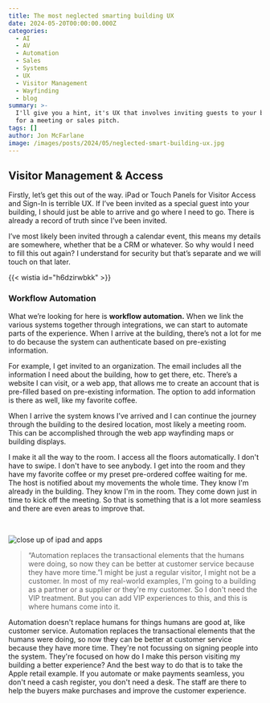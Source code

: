 ```yaml
---
title: The most neglected smarting building UX
date: 2024-05-20T00:00:00.000Z
categories:
  - AI
  - AV
  - Automation
  - Sales
  - Systems
  - UX
  - Visitor Management
  - Wayfinding
  - blog
summary: >-
  I'll give you a hint, it's UX that involves inviting guests to your building
  for a meeting or sales pitch.
tags: []
author: Jon McFarlane
image: /images/posts/2024/05/neglected-smart-building-ux.jpg
---
```

Visitor Management & Access
---------------------------

Firstly, let’s get this out of the way. iPad or Touch Panels for Visitor Access and Sign-In is terrible UX. If I’ve been invited as a special guest into your building, I should just be able to arrive and go where I need to go. There is already a record of truth since I’ve been invited.  

I’ve most likely been invited through a calendar event, this means my details are somewhere, whether that be a CRM or whatever. So why would I need to fill this out again? I understand for security but that’s separate and we will touch on that later.

{{< wistia id="h6dzirwbkk" >}}

### Workflow Automation

What we’re looking for here is **workflow automation.** When we link the various systems together through integrations, we can start to automate parts of the experience. When I arrive at the building, there’s not a lot for me to do because the system can authenticate based on pre-existing information.

For example, I get invited to an organization. The email includes all the information I need about the building, how to get there, etc. There’s a website I can visit, or a web app, that allows me to create an account that is pre-filled based on pre-existing information. The option to add information is there as well, like my favorite coffee.

When I arrive the system knows I’ve arrived and I can continue the journey through the building to the desired location, most likely a meeting room. This can be accomplished through the web app wayfinding maps or building displays.

I make it all the way to the room. I access all the floors automatically. I don't have to swipe. I don't have to see anybody. I get into the room and they have my favorite coffee or my preset pre-ordered coffee waiting for me. The host is notified about my movements the whole time. They know I'm already in the building. They know I'm in the room. They come down just in time to kick off the meeting. So that is something that is a lot more seamless and there are even areas to improve that.

‍

![close up of ipad and apps](/images/posts/2024/05/image-blog-post-technology-template.jpg)

> “Automation replaces the transactional elements that the humans were doing, so now they can be better at customer service because they have more time.”I might be just a regular visitor, I might not be a customer. In most of my real-world examples, I'm going to a building as a partner or a supplier or they're my customer. So I don't need the VIP treatment. But you can add VIP experiences to this, and this is where humans come into it.

Automation doesn't replace humans for things humans are good at, like customer service. Automation replaces the transactional elements that the humans were doing, so now they can be better at customer service because they have more time. They're not focussing on signing people into the system. They're focused on how do I make this person visiting my building a better experience? And the best way to do that is to take the Apple retail example. If you automate or make payments seamless, you don't need a cash register, you don't need a desk. The staff are there to help the buyers make purchases and improve the customer experience.
